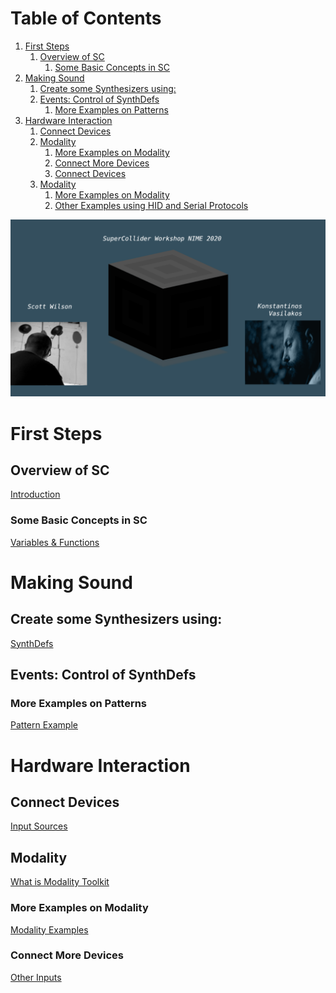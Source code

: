 
# Table of Contents

1.  [First Steps](#orgc301786)
    1.  [Overview of SC](#orga109c2d)
        1.  [Some Basic Concepts in SC](#org8544b16)
2.  [Making Sound](#orgd1ce4f1)
    1.  [Create some Synthesizers using:](#orgae36ffc)
    2.  [Events: Control of SynthDefs](#org2a687d8)
        1.  [More Examples on Patterns](#org77d8ac7)
3.  [Hardware Interaction](#orgf4e243a)
    1.  [Connect Devices](#orgcc5984a)
    2.  [Modality](#org8c60969)
        1.  [More Examples on Modality](#org476d1a6)
        2.  [Connect More Devices](#org6fe3b09)
        3.  [Connect Devices](#org42b4447)
    3.  [Modality](#orgc8a54e7)
        1.  [More Examples on Modality](#org4be3955)
        2.  [Other Examples using HID and Serial Protocols](#org6177523)

![img](./img/sc-workshop-NIME2020.png)


<a id="orgc301786"></a>

# First Steps


<a id="orga109c2d"></a>

## Overview of SC

[Introduction](first-steps/Introduction.md)


<a id="org8544b16"></a>

### Some Basic Concepts in SC

[Variables & Functions](first-steps/Basics.md)


<a id="orgd1ce4f1"></a>

# Making Sound


<a id="orgae36ffc"></a>

## Create some Synthesizers using:

[SynthDefs](first-steps/SynthDefs.md)


<a id="org2a687d8"></a>

## Events: Control of SynthDefs


<a id="org77d8ac7"></a>

### More Examples on Patterns

[Pattern Example](Interaction/Pattern-examples.md)


<a id="orgf4e243a"></a>

# Hardware Interaction


<a id="orgcc5984a"></a>

## Connect Devices

[Input Sources](Interaction/Input-Sources.md)


<a id="org8c60969"></a>

## Modality

[What is Modality Toolkit](https://modalityteam.github.io)


<a id="org476d1a6"></a>

### More Examples on Modality

[Modality Examples](Interaction/Modality-Examples.md)


<a id="org6fe3b09"></a>

### Connect More Devices

[Other Inputs](Interaction/Other-Inputs.md)
